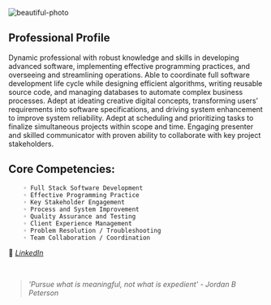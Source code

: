 ![beautiful-photo](https://i.ibb.co/1GYVmyN/Linked-In-Banner-Acro-Yoga.jpg)


## Professional Profile 
Dynamic professional with robust knowledge and skills in developing advanced software, implementing effective programming practices, and overseeing and streamlining operations. Able to coordinate full software development life cycle while designing efficient algorithms, writing reusable source code, and managing databases to automate complex business processes. Adept at ideating creative digital concepts, transforming users’ requirements into software specifications, and driving system enhancement to improve system reliability. Adept at scheduling and prioritizing tasks to finalize simultaneous projects within scope and time. Engaging presenter and skilled communicator with proven ability to collaborate with key project stakeholders. 

## Core Competencies:
        ◦ Full Stack Software Development
        ◦ Effective Programming Practice
        ◦ Key Stakeholder Engagement
        ◦ Process and System Improvement
        ◦ Quality Assurance and Testing
        ◦ Client Experience Management 
        ◦ Problem Resolution / Troubleshooting
        ◦ Team Collaboration / Coordination



🔗 _[LinkedIn](https://www.linkedin.com/in/developerjustinhager/)_

<br />

> _'Pursue what is meaningful, not what is expedient' - Jordan B Peterson_  

<br />
